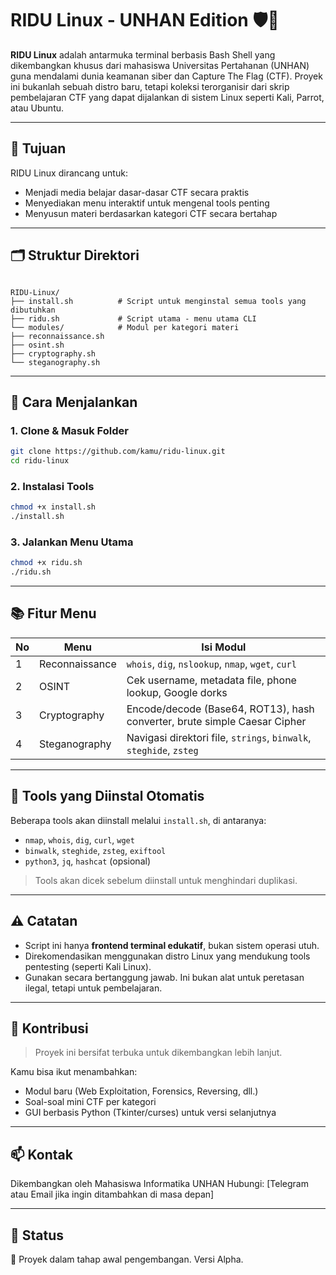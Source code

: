 # RIDU Linux - UNHAN Edition 🛡️🐧

**RIDU Linux** adalah antarmuka terminal berbasis Bash Shell yang dikembangkan khusus dari mahasiswa Universitas Pertahanan (UNHAN) guna mendalami dunia keamanan siber dan Capture The Flag (CTF). Proyek ini bukanlah sebuah distro baru, tetapi koleksi terorganisir dari skrip pembelajaran CTF yang dapat dijalankan di sistem Linux seperti Kali, Parrot, atau Ubuntu.

---

## 🎯 Tujuan

RIDU Linux dirancang untuk:
- Menjadi media belajar dasar-dasar CTF secara praktis
- Menyediakan menu interaktif untuk mengenal tools penting
- Menyusun materi berdasarkan kategori CTF secara bertahap

---

## 🗂️ Struktur Direktori

```

RIDU-Linux/
├── install.sh          # Script untuk menginstal semua tools yang dibutuhkan
├── ridu.sh             # Script utama - menu utama CLI
└── modules/            # Modul per kategori materi
├── reconnaissance.sh
├── osint.sh
├── cryptography.sh
└── steganography.sh

````

---

## 🚀 Cara Menjalankan

### 1. Clone & Masuk Folder
```bash
git clone https://github.com/kamu/ridu-linux.git
cd ridu-linux
````

### 2. Instalasi Tools

```bash
chmod +x install.sh
./install.sh
```

### 3. Jalankan Menu Utama

```bash
chmod +x ridu.sh
./ridu.sh
```

---

## 📚 Fitur Menu

| No | Menu           | Isi Modul                                                                 |
| -- | -------------- | ------------------------------------------------------------------------- |
| 1  | Reconnaissance | `whois`, `dig`, `nslookup`, `nmap`, `wget`, `curl`                        |
| 2  | OSINT          | Cek username, metadata file, phone lookup, Google dorks                   |
| 3  | Cryptography   | Encode/decode (Base64, ROT13), hash converter, brute simple Caesar Cipher |
| 4  | Steganography  | Navigasi direktori file, `strings`, `binwalk`, `steghide`, `zsteg`        |

---

## 🧰 Tools yang Diinstal Otomatis

Beberapa tools akan diinstall melalui `install.sh`, di antaranya:

* `nmap`, `whois`, `dig`, `curl`, `wget`
* `binwalk`, `steghide`, `zsteg`, `exiftool`
* `python3`, `jq`, `hashcat` (opsional)

> Tools akan dicek sebelum diinstall untuk menghindari duplikasi.

---

## ⚠️ Catatan

* Script ini hanya **frontend terminal edukatif**, bukan sistem operasi utuh.
* Direkomendasikan menggunakan distro Linux yang mendukung tools pentesting (seperti Kali Linux).
* Gunakan secara bertanggung jawab. Ini bukan alat untuk peretasan ilegal, tetapi untuk pembelajaran.

---

## 🤝 Kontribusi

> Proyek ini bersifat terbuka untuk dikembangkan lebih lanjut.

Kamu bisa ikut menambahkan:

* Modul baru (Web Exploitation, Forensics, Reversing, dll.)
* Soal-soal mini CTF per kategori
* GUI berbasis Python (Tkinter/curses) untuk versi selanjutnya

---

## 📫 Kontak

Dikembangkan oleh Mahasiswa Informatika UNHAN
Hubungi: \[Telegram atau Email jika ingin ditambahkan di masa depan]

---

## 🧪 Status

🚧 Proyek dalam tahap awal pengembangan. Versi Alpha.

```
